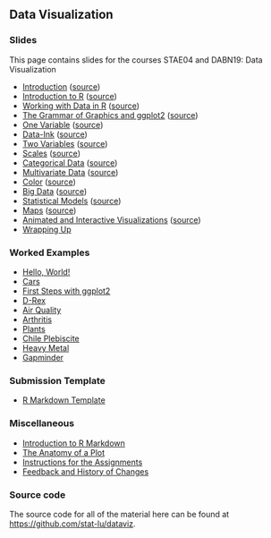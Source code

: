 
## Data Visualization

### Slides

This page contains slides for the courses STAE04 and DABN19: Data Visualization

* [Introduction](introduction) ([source](https://github.com/stat-lu/dataviz/blob/main/introduction.Rmd))
* [Introduction to R](introduction-to-r) ([source](https://github.com/stat-lu/dataviz/blob/main/introduction-to-r.Rmd))
* [Working with Data in R](working-with-data-in-r) ([source](https://github.com/stat-lu/dataviz/blob/main/working-with-data-in-r.Rmd))
* [The Grammar of Graphics and ggplot2](the-grammar-of-graphics-and-ggplot2) ([source](https://github.com/stat-lu/dataviz/blob/main/the-grammar-of-graphics-and-ggplot2.Rmd))
* [One Variable](one-variable) ([source](https://github.com/stat-lu/dataviz/blob/main/one-variable.Rmd))
* [Data-Ink](data-ink) ([source](https://github.com/stat-lu/dataviz/blob/main/data-ink.Rmd))
* [Two Variables](two-variables) ([source](https://github.com/stat-lu/dataviz/blob/main/two-variables.Rmd))
* [Scales](scales) ([source](https://github.com/stat-lu/dataviz/blob/main/scales.Rmd))
* [Categorical Data](categorical-data) ([source](https://github.com/stat-lu/dataviz/blob/main/categorical-data.Rmd))
* [Multivariate Data](multivariate-data) ([source](https://github.com/stat-lu/dataviz/blob/main/multivariate-data.Rmd))
* [Color](color) ([source](https://github.com/stat-lu/dataviz/blob/main/color.Rmd))
* [Big Data](big-data) ([source](https://github.com/stat-lu/dataviz/blob/main/big-data.Rmd))
* [Statistical Models](statistical-models) ([source](https://github.com/stat-lu/dataviz/blob/main/statistical-models.Rmd))
* [Maps](maps) ([source](https://github.com/stat-lu/dataviz/blob/main/maps.Rmd))
* [Animated and Interactive Visualizations](animated-and-interactive-visualizations) ([source](https://github.com/stat-lu/dataviz/blob/main/animated-and-interactive-visualizations.Rmd))
* [Wrapping Up](wrapping-up)

### Worked Examples

* [Hello, World!](worked-example-hello-world)
* [Cars](worked-example-cars)
* [First Steps with ggplot2](worked-example-first-steps-with-ggplot2)
* [D-Rex](worked-example-drex)
* [Air Quality](worked-example-airquality)
* [Arthritis](worked-example-arthritis)
* [Plants](worked-example-plants)
* [Chile Plebiscite](worked-example-chile-plebiscite)
* [Heavy Metal](worked-example-heavy-metal)
* [Gapminder](worked-example-gapminder)

### Submission Template

* [R Markdown Template](
   https://raw.githubusercontent.com/stat-lu/dataviz/main/template.Rmd)

### Miscellaneous

* [Introduction to R Markdown](introduction-to-rmarkdown)
* [The Anatomy of a Plot](misc-the-anatomy-of-a-plot)
* [Instructions for the Assignments](misc-instructions-for-the-assignments)
* [Feedback and History of Changes](feedback-and-changes)

### Source code

The source code for all of the material here can be found at
<https://github.com/stat-lu/dataviz>.
